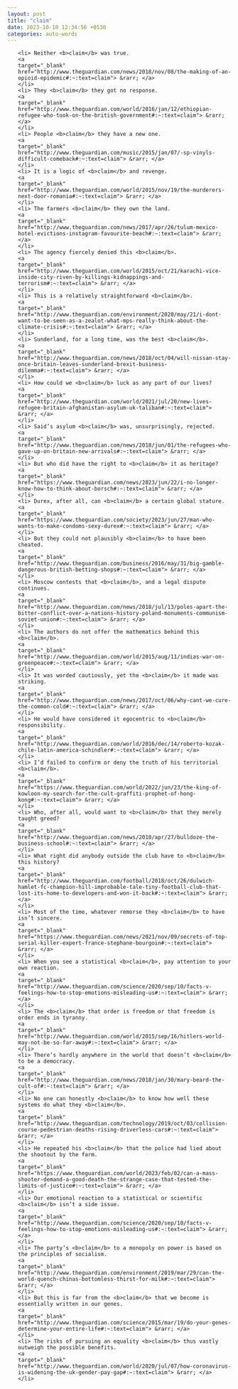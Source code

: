 ```yaml
---
layout: post
title: "claim"
date: 2023-10-10 12:34:56 +0530
categories: auto-words
---
```

<ol>

    <li> Neither <b>claim</b> was true.
    <a 
    target="_blank" 
    href="http://www.theguardian.com/news/2018/nov/08/the-making-of-an-opioid-epidemic#:~:text=claim"> &rarr; </a>
    </li>
    <li> They <b>claim</b> they got no response.
    <a 
    target="_blank" 
    href="http://www.theguardian.com/world/2016/jan/12/ethiopian-refugee-who-took-on-the-british-government#:~:text=claim"> &rarr; </a>
    </li>
    <li> People <b>claim</b> they have a new one.
    <a 
    target="_blank" 
    href="http://www.theguardian.com/music/2015/jan/07/-sp-vinyls-difficult-comeback#:~:text=claim"> &rarr; </a>
    </li>
    <li> It is a logic of <b>claim</b> and revenge.
    <a 
    target="_blank" 
    href="http://www.theguardian.com/world/2015/nov/19/the-murderers-next-door-romania#:~:text=claim"> &rarr; </a>
    </li>
    <li> The farmers <b>claim</b> they own the land.
    <a 
    target="_blank" 
    href="http://www.theguardian.com/news/2017/apr/26/tulum-mexico-hotel-evictions-instagram-favourite-beach#:~:text=claim"> &rarr; </a>
    </li>
    <li> The agency fiercely denied this <b>claim</b>.
    <a 
    target="_blank" 
    href="http://www.theguardian.com/world/2015/oct/21/karachi-vice-inside-city-riven-by-killings-kidnappings-and-terrorism#:~:text=claim"> &rarr; </a>
    </li>
    <li> This is a relatively straightforward <b>claim</b>.
    <a 
    target="_blank" 
    href="http://www.theguardian.com/environment/2020/may/21/i-dont-want-to-be-seen-as-a-zealot-what-mps-really-think-about-the-climate-crisis#:~:text=claim"> &rarr; </a>
    </li>
    <li> Sunderland, for a long time, was the best <b>claim</b>.
    <a 
    target="_blank" 
    href="http://www.theguardian.com/news/2018/oct/04/will-nissan-stay-once-britain-leaves-sunderland-brexit-business-dilemma#:~:text=claim"> &rarr; </a>
    </li>
    <li> How could we <b>claim</b> luck as any part of our lives?
    <a 
    target="_blank" 
    href="http://www.theguardian.com/world/2021/jul/20/new-lives-refugee-britain-afghanistan-asylum-uk-taliban#:~:text=claim"> &rarr; </a>
    </li>
    <li> Said’s asylum <b>claim</b> was, unsurprisingly, rejected.
    <a 
    target="_blank" 
    href="http://www.theguardian.com/news/2018/jun/01/the-refugees-who-gave-up-on-britain-new-arrivals#:~:text=claim"> &rarr; </a>
    </li>
    <li> But who did have the right to <b>claim</b> it as heritage?
    <a 
    target="_blank" 
    href="https://www.theguardian.com/news/2023/jun/22/i-no-longer-know-how-to-think-about-borsch#:~:text=claim"> &rarr; </a>
    </li>
    <li> Durex, after all, can <b>claim</b> a certain global stature.
    <a 
    target="_blank" 
    href="https://www.theguardian.com/society/2023/jun/27/man-who-wants-to-make-condoms-sexy-durex#:~:text=claim"> &rarr; </a>
    </li>
    <li> But they could not plausibly <b>claim</b> to have been cheated.
    <a 
    target="_blank" 
    href="http://www.theguardian.com/business/2016/may/31/big-gamble-dangerous-british-betting-shops#:~:text=claim"> &rarr; </a>
    </li>
    <li> Moscow contests that <b>claim</b>, and a legal dispute continues.
    <a 
    target="_blank" 
    href="http://www.theguardian.com/news/2018/jul/13/poles-apart-the-bitter-conflict-over-a-nations-history-poland-monuments-communism-soviet-union#:~:text=claim"> &rarr; </a>
    </li>
    <li> The authors do not offer the mathematics behind this <b>claim</b>.
    <a 
    target="_blank" 
    href="http://www.theguardian.com/world/2015/aug/11/indias-war-on-greenpeace#:~:text=claim"> &rarr; </a>
    </li>
    <li> It was worded cautiously, yet the <b>claim</b> it made was striking.
    <a 
    target="_blank" 
    href="http://www.theguardian.com/news/2017/oct/06/why-cant-we-cure-the-common-cold#:~:text=claim"> &rarr; </a>
    </li>
    <li> He would have considered it egocentric to <b>claim</b> responsibility.
    <a 
    target="_blank" 
    href="http://www.theguardian.com/world/2016/dec/14/roberto-kozak-chile-latin-america-schindler#:~:text=claim"> &rarr; </a>
    </li>
    <li> I’d failed to confirm or deny the truth of his territorial <b>claim</b>.
    <a 
    target="_blank" 
    href="https://www.theguardian.com/world/2022/jun/23/the-king-of-kowloon-my-search-for-the-cult-graffiti-prophet-of-hong-kong#:~:text=claim"> &rarr; </a>
    </li>
    <li> Who, after all, would want to <b>claim</b> that they merely taught greed?
    <a 
    target="_blank" 
    href="http://www.theguardian.com/news/2018/apr/27/bulldoze-the-business-school#:~:text=claim"> &rarr; </a>
    </li>
    <li> What right did anybody outside the club have to <b>claim</b> this history?
    <a 
    target="_blank" 
    href="http://www.theguardian.com/football/2018/oct/26/dulwich-hamlet-fc-champion-hill-improbable-tale-tiny-football-club-that-lost-its-home-to-developers-and-won-it-back#:~:text=claim"> &rarr; </a>
    </li>
    <li> Most of the time, whatever remorse they <b>claim</b> to have isn’t sincere.
    <a 
    target="_blank" 
    href="https://www.theguardian.com/news/2021/nov/09/secrets-of-top-serial-killer-expert-france-stephane-bourgoin#:~:text=claim"> &rarr; </a>
    </li>
    <li> When you see a statistical <b>claim</b>, pay attention to your own reaction.
    <a 
    target="_blank" 
    href="http://www.theguardian.com/science/2020/sep/10/facts-v-feelings-how-to-stop-emotions-misleading-us#:~:text=claim"> &rarr; </a>
    </li>
    <li> The <b>claim</b> that order is freedom or that freedom is order ends in tyranny.
    <a 
    target="_blank" 
    href="http://www.theguardian.com/world/2015/sep/16/hitlers-world-may-not-be-so-far-away#:~:text=claim"> &rarr; </a>
    </li>
    <li> There’s hardly anywhere in the world that doesn’t <b>claim</b> to be a democracy.
    <a 
    target="_blank" 
    href="http://www.theguardian.com/news/2018/jan/30/mary-beard-the-cult-of#:~:text=claim"> &rarr; </a>
    </li>
    <li> No one can honestly <b>claim</b> to know how well these systems do what they <b>claim</b>.
    <a 
    target="_blank" 
    href="http://www.theguardian.com/technology/2019/oct/03/collision-course-pedestrian-deaths-rising-driverless-cars#:~:text=claim"> &rarr; </a>
    </li>
    <li> He repeated his <b>claim</b> that the police had lied about the shootout by the farm.
    <a 
    target="_blank" 
    href="https://www.theguardian.com/world/2023/feb/02/can-a-mass-shooter-demand-a-good-death-the-strange-case-that-tested-the-limits-of-justice#:~:text=claim"> &rarr; </a>
    </li>
    <li> Our emotional reaction to a statistical or scientific <b>claim</b> isn’t a side issue.
    <a 
    target="_blank" 
    href="http://www.theguardian.com/science/2020/sep/10/facts-v-feelings-how-to-stop-emotions-misleading-us#:~:text=claim"> &rarr; </a>
    </li>
    <li> The party’s <b>claim</b> to a monopoly on power is based on the principles of socialism.
    <a 
    target="_blank" 
    href="http://www.theguardian.com/environment/2019/mar/29/can-the-world-quench-chinas-bottomless-thirst-for-milk#:~:text=claim"> &rarr; </a>
    </li>
    <li> But this is far from the <b>claim</b> that we become is essentially written in our genes.
    <a 
    target="_blank" 
    href="http://www.theguardian.com/science/2015/mar/19/do-your-genes-determine-your-entire-life#:~:text=claim"> &rarr; </a>
    </li>
    <li> The risks of pursuing an equality <b>claim</b> thus vastly outweigh the possible benefits.
    <a 
    target="_blank" 
    href="http://www.theguardian.com/world/2020/jul/07/how-coronavirus-is-widening-the-uk-gender-pay-gap#:~:text=claim"> &rarr; </a>
    </li>